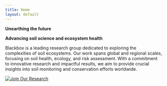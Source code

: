 ```yaml
---
title: Home
layout: default
---
```


**Unearthing the future**

**Advancing soil science and ecosystem health**

Blackbox is a leading research group dedicated to exploring the complexities of soil ecosystems. Our work spans global and regional scales, focusing on soil health, ecology, and risk assessment. With a commitment to innovative research and impactful results, we aim to provide crucial insights into soil monitoring and conservation efforts worldwide.

[![Join Our Research](https://gist.github.com/cxmeel/0dbc95191f239b631c3874f4ccf114e2/raw/SERVICE.svg)](https://example.com/...)
